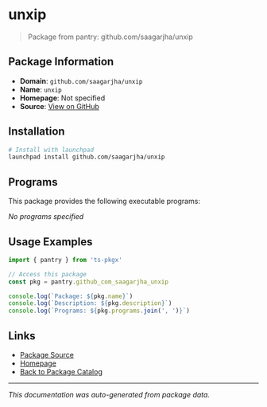 # unxip

> Package from pantry: github.com/saagarjha/unxip

## Package Information

- **Domain**: `github.com/saagarjha/unxip`
- **Name**: `unxip`
- **Homepage**: Not specified
- **Source**: [View on GitHub](https://github.com/pkgxdev/pantry/tree/main/projects/github.com/saagarjha/unxip/package.yml)

## Installation

```bash
# Install with launchpad
launchpad install github.com/saagarjha/unxip
```

## Programs

This package provides the following executable programs:

*No programs specified*

## Usage Examples

```typescript
import { pantry } from 'ts-pkgx'

// Access this package
const pkg = pantry.github_com_saagarjha_unxip

console.log(`Package: ${pkg.name}`)
console.log(`Description: ${pkg.description}`)
console.log(`Programs: ${pkg.programs.join(', ')}`)
```

## Links

- [Package Source](https://github.com/pkgxdev/pantry/tree/main/projects/github.com/saagarjha/unxip/package.yml)
- [Homepage](#)
- [Back to Package Catalog](../package-catalog.md)

---

*This documentation was auto-generated from package data.*
